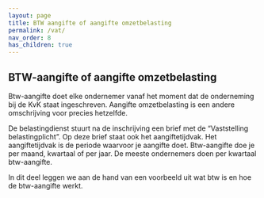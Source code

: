 ```yaml
---
layout: page
title: BTW aangifte of aangifte omzetbelasting
permalink: /vat/
nav_order: 8
has_children: true
---
```


## BTW-aangifte of aangifte omzetbelasting
Btw-aangifte doet elke ondernemer vanaf het moment dat de onderneming bij de KvK staat ingeschreven. Aangifte omzetbelasting is een andere omschrijving voor precies hetzelfde.

De belastingdienst stuurt na de inschrijving een brief met de “Vaststelling belastingplicht”. Op deze brief staat ook het aangiftetijdvak. Het aangiftetijdvak is de periode waarvoor je aangifte doet. Btw-aangifte doe je per maand, kwartaal of per jaar.
De meeste ondernemers doen per kwartaal btw-aangifte.

In dit deel leggen we aan de hand van een voorbeeld uit wat btw is en hoe de btw-aangifte werkt. 



